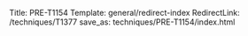 Title: PRE-T1154
Template: general/redirect-index
RedirectLink: /techniques/T1377
save_as: techniques/PRE-T1154/index.html